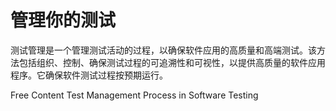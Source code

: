 # 管理你的测试

测试管理是一个管理测试活动的过程，以确保软件应用的高质量和高端测试。该方法包括组织、控制、确保测试过程的可追溯性和可视性，以提供高质量的软件应用程序。它确保软件测试过程按预期运行。

<ResourceGroupTitle>Free Content</ResourceGroupTitle>
<BadgeLink colorScheme='yellow' badgeText='Read' href='https://www.guru99.com/test-management-phases-a-complete-guide-for-testing-project.html'>Test Management Process in Software Testing</BadgeLink>